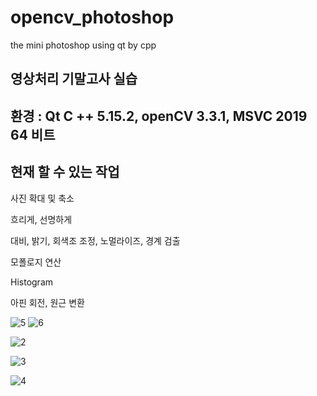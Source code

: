 # opencv_photoshop
the mini photoshop using qt by cpp


## 영상처리 기말고사 실습
## 환경 : Qt C ++ 5.15.2, openCV 3.3.1, MSVC 2019 64 비트



## 현재 할 수 있는 작업 
 사진 확대 및 축소
 
 흐리게, 선명하게
 
 대비, 밝기, 회색조 조정, 노멀라이즈, 경계 검출 
 
 모폴로지 연산
 
 Histogram
 
 아핀 회전, 원근 변환
 
 
 
![5](https://user-images.githubusercontent.com/67878157/121289201-8952b480-c91f-11eb-9d3b-479bd03d771c.jpg)
![6](https://user-images.githubusercontent.com/67878157/121289204-89eb4b00-c91f-11eb-9b0d-1c7d55109e20.jpg)


 ![2](https://user-images.githubusercontent.com/67878157/121289193-8788f100-c91f-11eb-8842-0289bc131d72.jpg)
 
 
![3](https://user-images.githubusercontent.com/67878157/121289197-88ba1e00-c91f-11eb-95ff-cb5ed17c1224.jpg)


![4](https://user-images.githubusercontent.com/67878157/121289200-88ba1e00-c91f-11eb-8555-d900e607d3cc.jpg)

